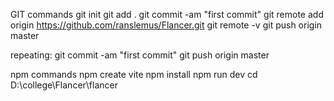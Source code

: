 GIT commands
git init
git add .
git commit -am "first commit"
git remote add origin https://github.com/ranslemus/Flancer.git
git remote -v
git push origin master

repeating:
git commit -am "first commit"
git push origin master

npm commands
npm create vite
npm install
npm run dev
cd D:\college\Flancer\flancer